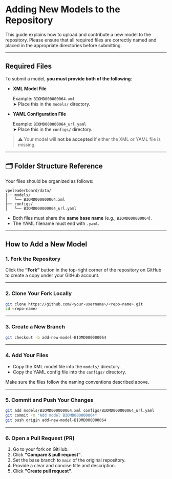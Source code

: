# Adding New Models to the Repository

This guide explains how to upload and contribute a new model to the repository. Please ensure that all required files are correctly named and placed in the appropriate directories before submitting.

---

## Required Files

To submit a model, **you must provide both of the following**:

- **XML Model File**

  Example: `BIOMD000000064.xml`  
  ➤ Place this in the `models/` directory.

- **YAML Configuration File**

  Example: `BIOMD000000064_url.yaml`  
  ➤ Place this in the `configs/` directory.

> ⚠️ Your model will **not be accepted** if either the XML or YAML file is missing.

---

## 🗂 Folder Structure Reference

Your files should be organized as follows:

```
vpeleaderboard/data/
├── models/
│   └── BIOMD000000064.xml
├── configs/
│   └── BIOMD000000064_url.yaml
```

- Both files must share the **same base name** (e.g., `BIOMD000000064`).
- The YAML filename must end with `.yaml`.

---

## How to Add a New Model

### 1. Fork the Repository

Click the **“Fork”** button in the top-right corner of the repository on GitHub to create a copy under your GitHub account.

---

### 2. Clone Your Fork Locally

```bash
git clone https://github.com/<your-username>/<repo-name>.git
cd <repo-name>
```

---

### 3. Create a New Branch

```bash
git checkout -b add-new-model-BIOMD000000064
```

---

### 4. Add Your Files

- Copy the XML model file into the `models/` directory.
- Copy the YAML config file into the `configs/` directory.

Make sure the files follow the naming conventions described above.

---

### 5. Commit and Push Your Changes

```bash
git add models/BIOMD000000064.xml configs/BIOMD000000064_url.yaml
git commit -m "Add model BIOMD000000064"
git push origin add-new-model-BIOMD000000064
```

---

### 6. Open a Pull Request (PR)

1. Go to your fork on GitHub.
2. Click **"Compare & pull request"**.
3. Set the base branch to `main` of the original repository.
4. Provide a clear and concise title and description.
5. Click **"Create pull request"**.

